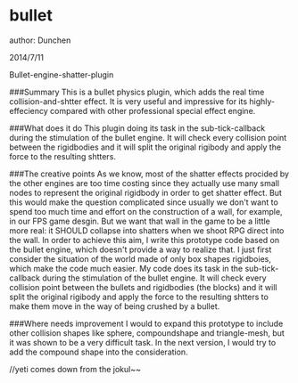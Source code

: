 bullet
======

author: Dunchen

2014/7/11

Bullet-engine-shatter-plugin

###Summary
This is a bullet physics plugin, which adds the real time collision-and-shtter effect. It is very useful and impressive for its highly-effeciency compared with other professional special effect engine.


###What does it do
This plugin doing its task in the sub-tick-callback during the stimulation of the bullet engine. It will check every collision point between the rigidbodies and it will split the original rigibody and apply the force to the resulting shtters.

###The creative points
As we know, most of the shatter effects procided by the other engines are too time costing since they actually use many small nodes to represent the original rigidbody in order to get shatter effect. But this would make the question complicated since usually we don't want to spend too much time and effort on the construction of a wall, for example, in our FPS game desgin. But we want that wall in the game to be a little more real: it SHOULD collapse into shatters when we shoot RPG direct into the wall.
In order to achieve this aim, I write this prototype code based on the bullet engine, which doesn't provide a way to realize that.
I just first consider the situation of the world made of only box shapes rigidboies, which make the code much easier.
My code does its task in the sub-tick-callback during the stimulation of the bullet engine. It will check every collision point between the bullets and rigidbodies (the blocks) and it will split the original rigibody and apply the force to the resulting shtters to make them move in the way of being crushed by a bullet.


###Where needs improvement
I would to expand this prototype to include other collision shapes like sphere, compoundshape and triangle-mesh, but it was shown to be a very difficult task. In the next version, I would try to add the compound shape into the consideration.













//yeti comes down from the jokul~~

